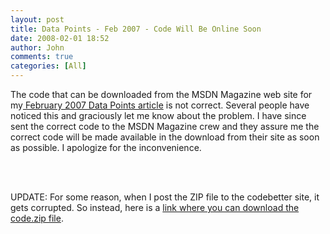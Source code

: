```yaml
---
layout: post
title: Data Points - Feb 2007 - Code Will Be Online Soon
date: 2008-02-01 18:52
author: John
comments: true
categories: [All]
---
```

<div class="Section1"><p class="MsoNormal">The code that can be downloaded from the MSDN Magazine web site for my<a href="http://msdn.microsoft.com/msdnmag/issues/07/02/DataPoints/default.aspx"> February 2007 Data Points article</a> is not correct. Several people have noticed this and graciously let me know about the problem. I have since sent the correct code to the MSDN Magazine crew and they assure me the correct code will be made available in the download from their site as soon as possible. I apologize for the inconvenience.<span style="font-size: 10pt; color: navy; font-family: 'Tahoma','sans-serif'"></span></p><br /><br /><p class="MsoNormal">UPDATE: For some reason, when I post the ZIP file to the codebetter site, it gets corrupted. So instead, here is a <a href="http://www.7papa7.com/dloads/MSDN%202007%2002%20Code.zip">link where you can download the code.zip file</a>.</p><p class="MsoNormal">&nbsp;</p><p class="MsoNormal">&nbsp;</p></div>


